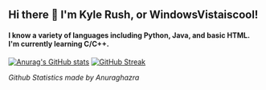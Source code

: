 ## Hi there 👋 I'm Kyle Rush, or WindowsVistaiscool!
#### I know a variety of languages including Python, Java, and basic HTML. I'm currently learning C/C++.

[![Anurag's GitHub stats](https://github-readme-stats.vercel.app/api?username=WindowsVistaisCool&show_icons=true&theme=dark)](https://github.com/anuraghazra/github-readme-stats) [![GitHub Streak](https://github-readme-streak-stats.herokuapp.com/?user=WindowsVistaisCool&theme=dark)](https://git.io/streak-stats&theme=dark)

_Github Statistics made by Anuraghazra_
